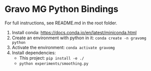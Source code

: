 # Gravo MG Python Bindings

For full instructions, see README.md in the root folder.

1. Install conda: https://docs.conda.io/en/latest/miniconda.html
2. Create an environment with python in it: ```conda create -n gravomg python```
3. Activate the environment: ```conda activate gravomg```
4. Install dependencies:
    - This project: ```pip install -e ./```
    - ```python experiments/smoothing.py```
